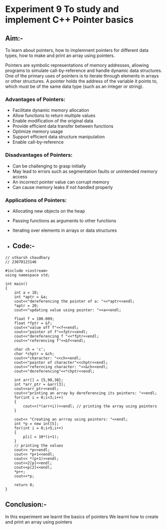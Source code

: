 # Experiment 9 To study and implement C++ Pointer basics
## Aim:-
To learn about pointers, how to implemnent pointers for different data types, how to make and print an array using pointers.






Pointers are symbolic representations of memory addresses, allowing programs to simulate call-by-reference and handle dynamic data structures. One of the primary uses of pointers is to iterate through elements in arrays or other structures. A pointer holds the address of the variable it points to, which must be of the same data type (such as an integer or string).

### Advantages of Pointers:
- Facilitate dynamic memory allocation
- Allow functions to return multiple values
- Enable modification of the original data
- Provide efficient data transfer between functions
- Optimize memory usage
- Support efficient data structure manipulation
- Enable call-by-reference

### Disadvantages of Pointers:
- Can be challenging to grasp initially
- May lead to errors such as segmentation faults or unintended memory access
- An incorrect pointer value can corrupt memory
- Can cause memory leaks if not handled properly

### Applications of Pointers:
- Allocating new objects on the heap
- Passing functions as arguments to other functions
- Iterating over elements in arrays or data structures

- ## Code:-
```
// utkarsh chaudhary
// 23070123146

#include <iostream>
using namespace std;

int main()
{
    int a = 10;
    int *aptr = &a;
    cout<<"dereferencing the pointer of a: "<<*aptr<<endl;
    *aptr = 20;
    cout<<"updating value using pointer: "<<a<<endl;

    float f = 100.009;
    float *fptr = &f;
    cout<<"value off f"<<f<<endl;
    cout<<"pointer of f"<<fptr<<endl;
    cout<<"dereferencing f "<<*fptr<<endl;
    cout<<"referencing f"<<&f<<endl;

    char ch = 'c';
    char *chptr = &ch;
    cout<<"character: "<<ch<<endl;
    cout<<"pointer of character"<<chptr<<endl;
    cout<<"referncing character: "<<&ch<<endl;
    cout<<"dereferencing"<<*chptr<<endl;

    int arr[] = {5,90,30};
    int *arr_ptr = &arr[3];
    cout<<arr_ptr<<endl;
    cout<<"printing an array by dereferencing its pointers: "<<endl;
    for(int i = 0;i<3;i++)
    {
        cout<<(*(arr+i))<<endl; // printing the array using pointers 
    }

    cout<< "Creating an arrray using pointers: "<<endl;
    int *p = new int[5];
    for(int i = 0;i<5;i++)
    {
        p[i] = 10*(i+1);
    }
    // printing the values 
    cout<< *p<<endl;
    cout<< *p+1<<endl;
    cout<< *(p+1)<<endl;
    cout<<2[p]<<endl;
    cout<<p[2]<<endl;
    *p++;
    cout<<*p;

    return 0;
}
```
## Conclusion:-
In this experiment we learnt the basics of pointers We learnt how to create and print an array using pointers
